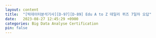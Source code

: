 ```yaml
---
layout: content
title:  "[빅데이터분석기사][D-97][D-89] Edu A to Z 데일리 퀴즈 7일차 오답"
date:   2023-08-27 12:45:29 +0900
categories: Big Data Analyse Certification
pin: false
---
```

